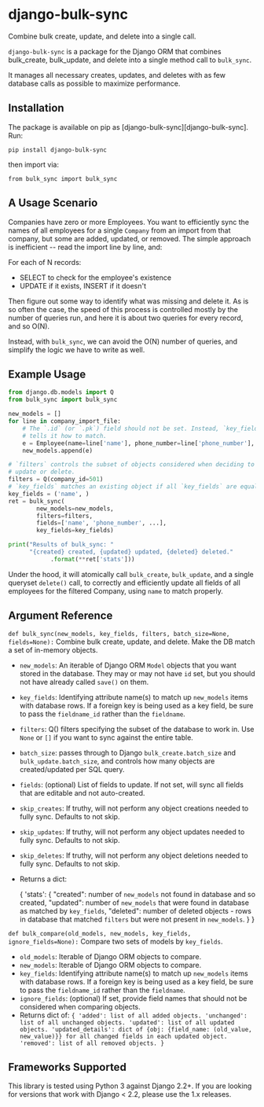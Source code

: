 # django-bulk-sync

Combine bulk create, update, and delete into a single call.

`django-bulk-sync` is a package for the Django ORM that combines bulk_create, bulk_update, and delete into a single method call to `bulk_sync`.

It manages all necessary creates, updates, and deletes with as few database calls as possible to maximize performance.

## Installation

The package is available on pip as [django-bulk-sync][django-bulk-sync]. Run:

`pip install django-bulk-sync`

then import via:

`from bulk_sync import bulk_sync`

## A Usage Scenario

Companies have zero or more Employees. You want to efficiently sync the names of all employees for a single `Company` from an import from that company, but some are added, updated, or removed. The simple approach is inefficient -- read the import line by line, and:

For each of N records:

-   SELECT to check for the employee's existence
-   UPDATE if it exists, INSERT if it doesn't

Then figure out some way to identify what was missing and delete it. As is so often the case, the speed of this process is controlled mostly by the number of queries run, and here it is about two queries for every record, and so O(N).

Instead, with `bulk_sync`, we can avoid the O(N) number of queries, and simplify the logic we have to write as well.

## Example Usage

```python
from django.db.models import Q
from bulk_sync import bulk_sync

new_models = []
for line in company_import_file:
	# The `.id` (or `.pk`) field should not be set. Instead, `key_fields`
	# tells it how to match.
	e = Employee(name=line['name'], phone_number=line['phone_number'], ...)
	new_models.append(e)

# `filters` controls the subset of objects considered when deciding to
# update or delete.
filters = Q(company_id=501)
# `key_fields` matches an existing object if all `key_fields` are equal.
key_fields = ('name', )
ret = bulk_sync(
        new_models=new_models,
        filters=filters,
        fields=['name', 'phone_number', ...],
        key_fields=key_fields)

print("Results of bulk_sync: "
      "{created} created, {updated} updated, {deleted} deleted."
      		.format(**ret['stats']))
```

Under the hood, it will atomically call `bulk_create`, `bulk_update`, and a single queryset `delete()` call, to correctly and efficiently update all fields of all employees for the filtered Company, using `name` to match properly.

## Argument Reference

`def bulk_sync(new_models, key_fields, filters, batch_size=None, fields=None):`
Combine bulk create, update, and delete. Make the DB match a set of in-memory objects.

-   `new_models`: An iterable of Django ORM `Model` objects that you want stored in the database. They may or may not have `id` set, but you should not have already called `save()` on them.
-   `key_fields`: Identifying attribute name(s) to match up `new_models` items with database rows. If a foreign key is being used as a key field, be sure to pass the `fieldname_id` rather than the `fieldname`.
-   `filters`: Q() filters specifying the subset of the database to work in. Use `None` or `[]` if you want to sync against the entire table.
-   `batch_size`: passes through to Django `bulk_create.batch_size` and `bulk_update.batch_size`, and controls how many objects are created/updated per SQL query.
-   `fields`: (optional) List of fields to update. If not set, will sync all fields that are editable and not auto-created.
-   `skip_creates`: If truthy, will not perform any object creations needed to fully sync. Defaults to not skip.
-   `skip_updates`: If truthy, will not perform any object updates needed to fully sync. Defaults to not skip. 
-   `skip_deletes`: If truthy, will not perform any object deletions needed to fully sync. Defaults to not skip. 

-   Returns a dict:

    {
    'stats': {
    "created": number of `new_models` not found in database and so created,
    "updated": number of `new_models` that were found in database as matched by `key_fields`,
    "deleted": number of deleted objects - rows in database that matched `filters` but were not present in `new_models`.
    }
    }

`def bulk_compare(old_models, new_models, key_fields, ignore_fields=None):`
Compare two sets of models by `key_fields`.

-   `old_models`: Iterable of Django ORM objects to compare.
-   `new_models`: Iterable of Django ORM objects to compare.
-   `key_fields`: Identifying attribute name(s) to match up `new_models` items with database rows. If a foreign key
    is being used as a key field, be sure to pass the `fieldname_id` rather than the `fieldname`.
-   `ignore_fields`: (optional) If set, provide field names that should not be considered when comparing objects.
-   Returns dict of: `{ 'added': list of all added objects. 'unchanged': list of all unchanged objects. 'updated': list of all updated objects. 'updated_details': dict of {obj: {field_name: (old_value, new_value)}} for all changed fields in each updated object. 'removed': list of all removed objects. }`

## Frameworks Supported

This library is tested using Python 3 against Django 2.2+. If you are looking for versions that work with Django < 2.2,
please use the 1.x releases.
